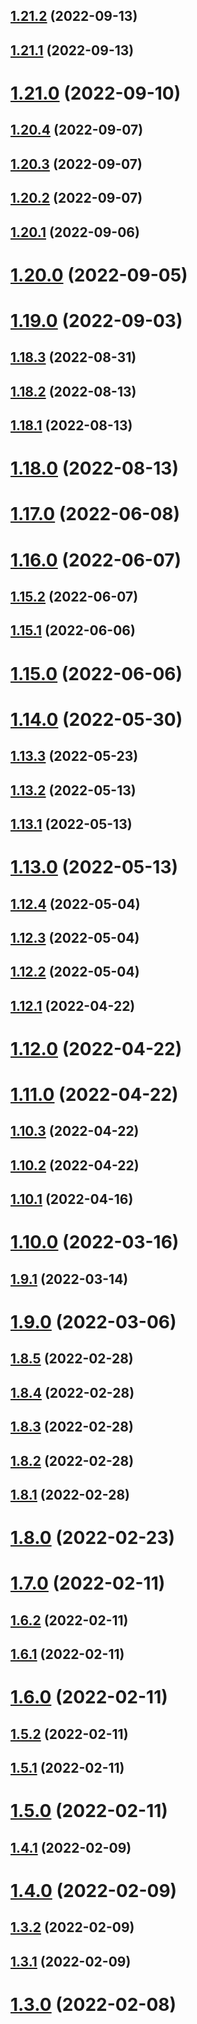 ## [1.21.2](https://github.com/thimpat/analogger/compare/v1.21.1...v1.21.2) (2022-09-13)

## [1.21.1](https://github.com/thimpat/analogger/compare/v1.21.0...v1.21.1) (2022-09-13)

# [1.21.0](https://github.com/thimpat/analogger/compare/v1.20.4...v1.21.0) (2022-09-10)

## [1.20.4](https://github.com/thimpat/analogger/compare/v1.20.3...v1.20.4) (2022-09-07)

## [1.20.3](https://github.com/thimpat/analogger/compare/v1.20.2...v1.20.3) (2022-09-07)

## [1.20.2](https://github.com/thimpat/analogger/compare/v1.20.1...v1.20.2) (2022-09-07)

## [1.20.1](https://github.com/thimpat/analogger/compare/v1.20.0...v1.20.1) (2022-09-06)

# [1.20.0](https://github.com/thimpat/analogger/compare/v1.19.0...v1.20.0) (2022-09-05)

# [1.19.0](https://github.com/thimpat/analogger/compare/v1.18.3...v1.19.0) (2022-09-03)

## [1.18.3](https://github.com/thimpat/analogger/compare/v1.18.2...v1.18.3) (2022-08-31)

## [1.18.2](https://github.com/thimpat/analogger/compare/v1.18.1...v1.18.2) (2022-08-13)

## [1.18.1](https://github.com/thimpat/analogger/compare/v1.18.0...v1.18.1) (2022-08-13)

# [1.18.0](https://github.com/thimpat/analogger/compare/v1.17.0...v1.18.0) (2022-08-13)

# [1.17.0](https://github.com/thimpat/analogger/compare/v1.16.0...v1.17.0) (2022-06-08)

# [1.16.0](https://github.com/thimpat/analogger/compare/v1.15.2...v1.16.0) (2022-06-07)

## [1.15.2](https://github.com/thimpat/analogger/compare/v1.15.1...v1.15.2) (2022-06-07)

## [1.15.1](https://github.com/thimpat/analogger/compare/v1.15.0...v1.15.1) (2022-06-06)

# [1.15.0](https://github.com/thimpat/analogger/compare/v1.14.0...v1.15.0) (2022-06-06)

# [1.14.0](https://github.com/thimpat/analogger/compare/v1.13.3...v1.14.0) (2022-05-30)

## [1.13.3](https://github.com/thimpat/analogger/compare/v1.13.2...v1.13.3) (2022-05-23)

## [1.13.2](https://github.com/thimpat/analogger/compare/v1.13.1...v1.13.2) (2022-05-13)

## [1.13.1](https://github.com/thimpat/analogger/compare/v1.13.0...v1.13.1) (2022-05-13)

# [1.13.0](https://github.com/thimpat/analogger/compare/v1.12.4...v1.13.0) (2022-05-13)

## [1.12.4](https://github.com/thimpat/analogger/compare/v1.12.3...v1.12.4) (2022-05-04)

## [1.12.3](https://github.com/thimpat/analogger/compare/v1.12.2...v1.12.3) (2022-05-04)

## [1.12.2](https://github.com/thimpat/analogger/compare/v1.12.1...v1.12.2) (2022-05-04)

## [1.12.1](https://github.com/thimpat/analogger/compare/v1.12.0...v1.12.1) (2022-04-22)

# [1.12.0](https://github.com/thimpat/analogger/compare/v1.11.0...v1.12.0) (2022-04-22)

# [1.11.0](https://github.com/thimpat/analogger/compare/v1.10.3...v1.11.0) (2022-04-22)

## [1.10.3](https://github.com/thimpat/analogger/compare/v1.10.2...v1.10.3) (2022-04-22)

## [1.10.2](https://github.com/thimpat/analogger/compare/v1.10.1...v1.10.2) (2022-04-22)

## [1.10.1](https://github.com/thimpat/analogger/compare/v1.10.0...v1.10.1) (2022-04-16)

# [1.10.0](https://github.com/thimpat/analogger/compare/v1.9.1...v1.10.0) (2022-03-16)

## [1.9.1](https://github.com/thimpat/analogger/compare/v1.9.0...v1.9.1) (2022-03-14)

# [1.9.0](https://github.com/thimpat/analogger/compare/v1.8.5...v1.9.0) (2022-03-06)

## [1.8.5](https://github.com/thimpat/analogger/compare/v1.8.4...v1.8.5) (2022-02-28)

## [1.8.4](https://github.com/thimpat/analogger/compare/v1.8.3...v1.8.4) (2022-02-28)

## [1.8.3](https://github.com/thimpat/analogger/compare/v1.8.2...v1.8.3) (2022-02-28)

## [1.8.2](https://github.com/thimpat/analogger/compare/v1.8.1...v1.8.2) (2022-02-28)

## [1.8.1](https://github.com/thimpat/analogger/compare/v1.8.0...v1.8.1) (2022-02-28)

# [1.8.0](https://github.com/thimpat/analogger/compare/v1.7.0...v1.8.0) (2022-02-23)

# [1.7.0](https://github.com/thimpat/analogger/compare/v1.6.2...v1.7.0) (2022-02-11)

## [1.6.2](https://github.com/thimpat/analogger/compare/v1.6.1...v1.6.2) (2022-02-11)

## [1.6.1](https://github.com/thimpat/analogger/compare/v1.6.0...v1.6.1) (2022-02-11)

# [1.6.0](https://github.com/thimpat/analogger/compare/v1.5.2...v1.6.0) (2022-02-11)

## [1.5.2](https://github.com/thimpat/analogger/compare/v1.5.1...v1.5.2) (2022-02-11)

## [1.5.1](https://github.com/thimpat/analogger/compare/v1.5.0...v1.5.1) (2022-02-11)

# [1.5.0](https://github.com/thimpat/analogger/compare/v1.4.1...v1.5.0) (2022-02-11)

## [1.4.1](https://github.com/thimpat/analogger/compare/v1.4.0...v1.4.1) (2022-02-09)

# [1.4.0](https://github.com/thimpat/analogger/compare/v1.3.2...v1.4.0) (2022-02-09)

## [1.3.2](https://github.com/thimpat/analogger/compare/v1.3.1...v1.3.2) (2022-02-09)

## [1.3.1](https://github.com/thimpat/analogger/compare/v1.3.0...v1.3.1) (2022-02-09)

# [1.3.0](https://github.com/thimpat/analogger/compare/v1.2.0...v1.3.0) (2022-02-08)
